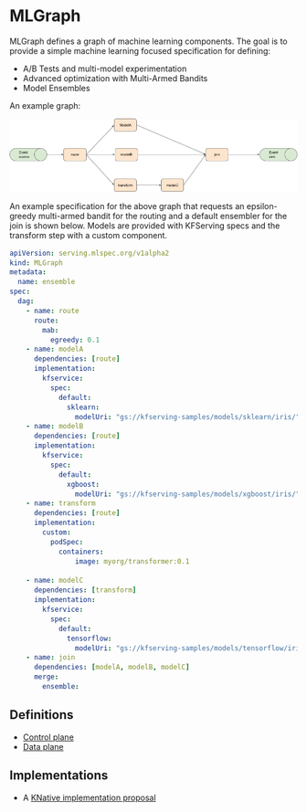# MLGraph

MLGraph defines a graph of machine learning components. The goal is to provide a simple machine learning focused 
specification for defining:

  * A/B Tests and multi-model experimentation
  * Advanced optimization with Multi-Armed Bandits
  * Model Ensembles


An example graph:

![example-graph](./docs/example-graph.png)

An example specification for the above graph that requests an epsilon-greedy multi-armed bandit for the routing and a default ensembler for the join is shown below. Models are provided with KFServing specs and the transform step with a custom component.

```YAML
apiVersion: serving.mlspec.org/v1alpha2
kind: MLGraph
metadata:
  name: ensemble
spec:
  dag:
    - name: route
      route:
        mab:
          egreedy: 0.1    
    - name: modelA
      dependencies: [route]
      implementation:
        kfservice:
          spec:
            default:
              sklearn:
                modelUri: "gs://kfserving-samples/models/sklearn/iris/"          
    - name: modelB
      dependencies: [route]      
      implementation:
        kfservice:
          spec:
            default:
              xgboost:
                modelUri: "gs://kfserving-samples/models/xgboost/iris/"
    - name: transform
      dependencies: [route]
      implementation:
        custom:
          podSpec:
            containers:
                image: myorg/transformer:0.1

    - name: modelC
      dependencies: [transform]
      implementation:
        kfservice:
          spec:
            default:
              tensorflow:
                modelUri: "gs://kfserving-samples/models/tensorflow/iris/"
    - name: join
      dependencies: [modelA, modelB, modelC]
      merge:
        ensemble:
```

## Definitions
 
  * [Control plane](docs/control-plane.md)
  * [Data plane](docs/data-plane.md)

## Implementations

   * A [KNative implementation proposal](docs/knative-impl.md) 



